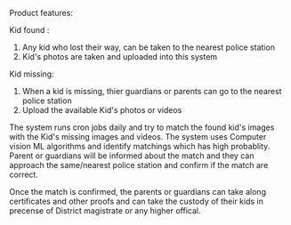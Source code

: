 Product features:

Kid found :
1. Any kid who lost their way, can be taken to the nearest police station
2. Kid's photos are taken and uploaded into this system

Kid missing:
1. When a kid is missing, thier guardians or parents can go to the nearest police station
2. Upload the available Kid's photos or videos

The system runs cron jobs daily and try to match the found kid's images with the Kid's missing images and videos. The system uses Computer vision ML algorithms and identify matchings which has high probablity.
Parent or guardians will be informed about the match and they can approach the same/nearest police station and confirm if the match are correct. 

Once the match is confirmed, the parents or guardians can take along certificates and other proofs and can take the custody of their kids in precense of District magistrate or any higher offical. 
